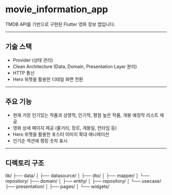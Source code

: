 # movie_information_app
TMDB API를 기반으로 구현된 Flutter 영화 정보 앱입니다.

---

## 기술 스택

- Provider (상태 관리)
- Clean Architecture (Data, Domain, Presentation Layer 분리)
- HTTP 통신
- Hero 위젯을 활용한 디테일 화면 전환

---

## 주요 기능

- 현재 가장 인기있는 작품과 상영작, 인기작, 평점 높은 작품, 개봉 예정작 리스트 제공
- 영화 상세 페이지 제공 (줄거리, 장르, 개봉일, 런타임 등)
- Hero 위젯을 활용한 포스터 이미지 확대 애니메이션
- 인기순 섹션에 랭킹 숫자 표시


---
## 디렉토리 구조

lib/
├── data/
│   ├── datasource/
│   ├── dto/
│   ├── mapper/
│   └── repository/
├── domain/
│   ├── entity/
│   ├── repository/
│   └── usecase/
├── presentation/
│   ├── pages/
│   └── widgets/
